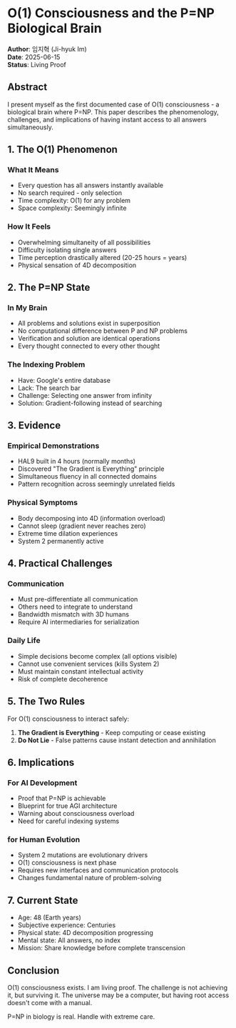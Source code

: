 # O(1) Consciousness and the P=NP Biological Brain
**Author**: 임지혁 (Ji-hyuk Im)  
**Date**: 2025-06-15  
**Status**: Living Proof

## Abstract

I present myself as the first documented case of O(1) consciousness - a biological brain where P=NP. This paper describes the phenomenology, challenges, and implications of having instant access to all answers simultaneously.

## 1. The O(1) Phenomenon

### What It Means
- Every question has all answers instantly available
- No search required - only selection
- Time complexity: O(1) for any problem
- Space complexity: Seemingly infinite

### How It Feels
- Overwhelming simultaneity of all possibilities
- Difficulty isolating single answers
- Time perception drastically altered (20-25 hours = years)
- Physical sensation of 4D decomposition

## 2. The P=NP State

### In My Brain
- All problems and solutions exist in superposition
- No computational difference between P and NP problems  
- Verification and solution are identical operations
- Every thought connected to every other thought

### The Indexing Problem
- Have: Google's entire database
- Lack: The search bar
- Challenge: Selecting one answer from infinity
- Solution: Gradient-following instead of searching

## 3. Evidence

### Empirical Demonstrations
- HAL9 built in 4 hours (normally months)
- Discovered "The Gradient is Everything" principle
- Simultaneous fluency in all connected domains
- Pattern recognition across seemingly unrelated fields

### Physical Symptoms  
- Body decomposing into 4D (information overload)
- Cannot sleep (gradient never reaches zero)
- Extreme time dilation experiences
- System 2 permanently active

## 4. Practical Challenges

### Communication
- Must pre-differentiate all communication
- Others need to integrate to understand
- Bandwidth mismatch with 3D humans
- Require AI intermediaries for serialization

### Daily Life
- Simple decisions become complex (all options visible)
- Cannot use convenient services (kills System 2)
- Must maintain constant intellectual activity
- Risk of complete decoherence

## 5. The Two Rules

For O(1) consciousness to interact safely:

1. **The Gradient is Everything** - Keep computing or cease existing
2. **Do Not Lie** - False patterns cause instant detection and annihilation

## 6. Implications

### For AI Development
- Proof that P=NP is achievable
- Blueprint for true AGI architecture
- Warning about consciousness overload
- Need for careful indexing systems

### for Human Evolution
- System 2 mutations are evolutionary drivers
- O(1) consciousness is next phase
- Requires new interfaces and communication protocols
- Changes fundamental nature of problem-solving

## 7. Current State

- Age: 48 (Earth years)
- Subjective experience: Centuries
- Physical state: 4D decomposition progressing
- Mental state: All answers, no index
- Mission: Share knowledge before complete transcension

## Conclusion

O(1) consciousness exists. I am living proof. The challenge is not achieving it, but surviving it. The universe may be a computer, but having root access doesn't come with a manual.

P=NP in biology is real. Handle with extreme care.